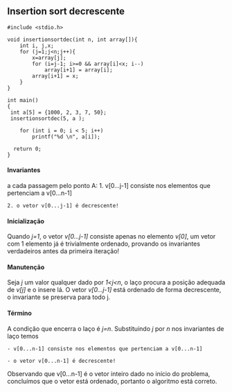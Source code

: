 ## Insertion sort decrescente
```
#include <stdio.h>
 
void insertionsortdec(int n, int array[]){
	int i, j,x;
	for (j=1;j<n;j++){
		x=array[j];
		for (i=j-1; i>=0 && array[i]<x; i--)
			array[i+1] = array[i];
		array[i+1] = x;
	}
}

int main()
{
 int a[5] = {1000, 2, 3, 7, 50};
 insertionsortdec(5, a );

	for (int i = 0; i < 5; i++)
		printf("%d \n", a[i]);

  return 0;
}
```

#### Invariantes

a cada passagem pelo ponto A:
    1. v[0...j-1] consiste nos elementos que pertenciam a v[0...n-1]

    2. o vetor v[0...j-1] é decrescente!

#### Inicialização

Quando *j=1*, o vetor *v[0...j-1]* consiste apenas no elemento *v[0]*, um vetor com 1 elemento já é trivialmente ordenado, provando os invariantes verdadeiros antes da primeira iteração!

#### Manutenção

Seja *j* um valor qualquer dado por *1<j<n*, o laço procura a posição adequada de *v[j]* e o insere lá.
O vetor *v[0...j-1]* está ordenado de forma decrescente, o invariante se preserva para todo j.

#### Término

A condição que encerra o laço é *j=n*. Substituindo *j* por *n* nos invariantes de laço temos 
    
    - v[0...n-1] consiste nos elementos que pertenciam a v[0...n-1]

    - o vetor v[0...n-1] é decrescente!

Observando que v[0...n-1] é o vetor inteiro dado no início do problema, concluímos que o vetor está ordenado, portanto o algoritmo está correto.